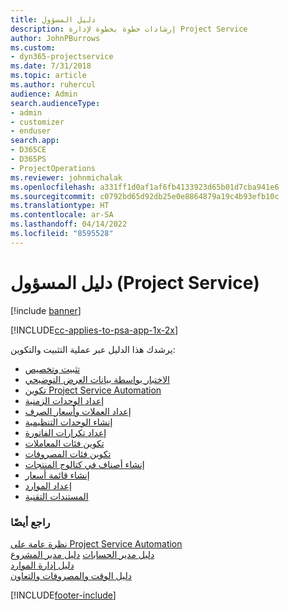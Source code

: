 ```yaml
---
title: دليل المسؤول
description: إرشادات خطوة بخطوة لإدارة Project Service
author: JohnPBurrows
ms.custom:
- dyn365-projectservice
ms.date: 7/31/2018
ms.topic: article
ms.author: ruhercul
audience: Admin
search.audienceType:
- admin
- customizer
- enduser
search.app:
- D365CE
- D365PS
- ProjectOperations
ms.reviewer: johnmichalak
ms.openlocfilehash: a331ff1d0af1af6fb4133923d65b01d7cba941e6
ms.sourcegitcommit: c0792bd65d92db25e0e8864879a19c4b93efb10c
ms.translationtype: HT
ms.contentlocale: ar-SA
ms.lasthandoff: 04/14/2022
ms.locfileid: "8595528"
---
```

# <a name="administrator-guide-project-service"></a>دليل المسؤول (Project Service)

[!include [banner](../includes/psa-now-project-operations.md)]

[!INCLUDE[cc-applies-to-psa-app-1x-2x](../includes/cc-applies-to-psa-app-1x-2x.md)]

يرشدك هذا الدليل عبر عملية التثبيت والتكوين:  
  
- [تثبيت وتخصيص](install-customize.md)
- [الاختبار بواسطة بيانات العرض التوضيحي](use-demo-data.md)
- [تكوين Project Service Automation](configure.md)
- [إعداد الوحدات الزمنية](set-up-time-units.md)
- [إعداد العملات وأسعار الصرف](set-up-currencies-exchange-rates.md)
- [إنشاء الوحدات التنظيمية](create-organizational-units.md)
- [إعداد تكرارات الفاتورة‬](set-up-invoice-frequencies.md)
- [تكوين فئات المعاملات](configure-transaction-categories.md)
- [تكوين فئات المصروفات](configure-expense-categories.md)
- [إنشاء أصناف في كتالوج المنتجات](create-product-catalog-items.md)
- [إنشاء قائمة أسعار](create-price-list.md)
- [إعداد الموارد](set-up-resources.md)
- [المستندات التقنية](white-papers.md)
  
### <a name="see-also"></a>راجع أيضًا  
 [نظرة عامة على Project Service Automation](../psa/overview.md)    
 [دليل مدير الحسابات](../psa/account-manager-guide.md) [دليل مدير المشروع](../psa/project-manager-guide.md)   
 [دليل إدارة الموارد](../psa/resource-manager-guide.md)   
 [دليل الوقت والمصروفات والتعاون](../psa/time-expense-collaboration-guide.md)


[!INCLUDE[footer-include](../includes/footer-banner.md)]
